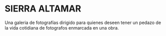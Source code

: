 # SIERRA ALTAMAR
Una galeria de fotografías dirigido para quienes deseen tener un pedazo de la vida cotidiana de fotografos enmarcada en una obra.
